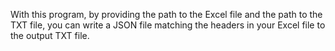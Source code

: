 With this program, by providing the path to the Excel file and the path to the TXT file, you can write a JSON file matching the headers in your Excel file to the output TXT file.
